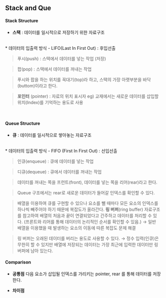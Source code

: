 ## Stack and Que



#### Stack Structure

* **스택** : 데이터를 일시적으로 저장하기 위한 자료구조
<br>
* 데이터의 입출력 방식 - LIFO(Last In First Out) : 후입선출
  
  > 푸시(push) : 스택에서 데이터를 넣는 작업 (저장)

  > 팝(pop) : 스택에서 데이터를 꺼내는 작업

  > 푸시와 팝을 하는 위치를 꼭대기(top)라 하고, 스택의 가장 아랫부분을 바닥(buttom)이라고 한다.

  > **포인터** (pointer) : 자료의 위치 표시자
    eg) 교재에서는 새로운 데이터를 삽입할 위치(Index)를 기억하는 용도로 사용
  

<br>

#### Queue Structure
* **큐** : 데이터를 일시적으로 쌓아놓는 자료구조
<br>
* 데이터의 입출력 방식 - FIFO (First In First Out) : 선입선출
  
  > 인큐(enqueue) : 큐에 데이터를 넣는 작업

  > 디큐(dequeue) : 큐에서 데이터를 꺼내는 작업

  > 데이터를 꺼내는 쪽을 프런트(front), 데이터를 넣는 쪽을 리어(rear)라고 한다.

  > Queue 구조에서는 rear로 새로운 데이터가 들어갈 인덱스를 확인할 수 있다.

  > 배열을 이용하여 큐를 구현할 수 있으나 요소를 뺄 때마다 모든 요소의 인덱스를 하나씩 빼주어야 하기 때문에 복잡도가 올라간다. <b>링 버퍼</b>(ring buffer) 자료구조를 참고하여 배열의 처음과 끝이 연결되었다고 간주하고 데이터를 처리할 수 있다. (프론트와 리어를 통해 데이터의 논리적인 순서를 확인할 수 있음.)
  $\rightarrow$ 일반 배열을 이용했을 때 발생하는 요소의 이동에 따른 복잡도 문제 해결

  > 링 버퍼는 오래된 데이터를 버리는 용도로 사용할 수 있다.
  $\rightarrow$ 정수 입력(인큐)은 무한히 할 수 있지만 배열에 저장되는 데이터는 가장 최근에 입력한 데이터만 링 버퍼에 남아 있는다.
 

#### Comparison
* **공통점**
  다음 요소가 삽입될 인덱스를 가리키는 pointer, rear 를 통해 데이터를 저장한다.
  <br>

* **차이점**
  
  <br>
